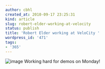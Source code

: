 ```yaml
---
author: cbhl
created_at: 2010-09-17 23:25:31
kind: article
slug: robert-elder-working-at-velocity
status: publish
title: 'Robert Elder working at VeloCity '
wordpress_id: '471'
tags:
- '365'
---
```


![image](http://blog.azuresky.ca/blog/wp-content/uploads/2010/09/wpid-IMG_20100917_231755.jpg)
Working hard for demos on Monday!
